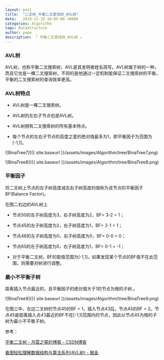 ```yaml
---
layout: post
title:  "二叉树_平衡二叉查找树_AVL树"
date:   2019-11-19 10:05:00 +0800
categories: Algorithm
tags: DataStructure
author: pepe
description: 『 平衡二叉查找树_AVL树 』
---
```


### **AVL树**

AVL树，也称平衡二叉搜索树，AVL是其发明者姓名简写。AVL树属于树的一种，而且它也是一棵二叉搜索树，不同的是他通过一定机制能保证二叉搜索树的平衡，平衡的二叉搜索树的查询效率更高。

### **AVL树特点**

* AVL树是一棵二叉搜索树。

* AVL树的左右子节点也是AVL树。

* AVL树拥有二叉搜索树的所有基本特点。

* 每个节点的左右子节点的高度之差的绝对值最多为1，即平衡因子为范围为[-1,1]。

![BinaTree7]({{ site.baseurl }}/assets/images/Algorithm/tree/BinaTree7.png)

![BinaTree8]({{ site.baseurl }}/assets/images/Algorithm/tree/BinaTree8.png)

### **平衡因子**

将二叉树上节点的左子树高度减去右子树高度的值称为该节点的平衡因子BF(Balance Factor)。

在图二右边的AVL树上

* 节点50的左子树高度为3，右子树高度为2，BF= 3-2 = 1；

* 节点45的左子树高度为2，右子树高度为1，BF= 2-1 = 1；

* 节点46的左子树高度为0，右子树高度为0，BF= 0-0 = 0；

* 节点65的左子树高度为0，右子树高度为1，BF= 0-1 = -1；

* 对于平衡二叉树，BF的取值范围为[-1,1]。如果发现某个节点的BF值不在此范围，则需要对树进行调整。

### **最小不平衡子树**

距离插入节点最近的，且平衡因子的绝对值大于1的节点为根的子树.。

![BinaTree9]({{ site.baseurl }}/assets/images/Algorithm/tree/BinaTree9.png)

 在图三中，左边二叉树的节点45的BF = 1，插入节点43后，节点45的BF = 2。节点45是距离插入点43最近的BF不在[-1,1]范围内的节点，因此以节点45为根的子树为最小不平衡子树。




















参考：

[平衡二叉树 - 月雲之霄的博客 - CSDN博客](https://blog.csdn.net/isunbin/article/details/81707606)

[看图轻松理解数据结构与算法系列(AVL树) - 掘金](https://juejin.im/post/5b6b897df265da0fab404318)



































